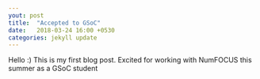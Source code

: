 ```yaml
---
yout: post
title:  "Accepted to GSoC"
date:   2018-03-24 16:00 +0530
categories: jekyll update
---
```


Hello :)
This is my first blog post. Excited for working with NumFOCUS this summer as a GSoC student
